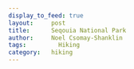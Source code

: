 ```yaml
---
display_to_feed: true
layout:     post
title:      Seqouia National Park
author:     Noel Csomay-Shanklin
tags: 		  Hiking
category:   hiking
---
```

<!-- Start Writing Below in Markdown -->
<script src="https://cdn.jsdelivr.net/npm/publicalbum@latest/dist/pa-embed-player.min.js" async></script>
<div class="pa-embed-player" style="width:100%; height:480px; display:none;"
  data-link="https://photos.app.goo.gl/hBdDxB5f8ySmdezM7"
  data-title="Sequoia National Park"
  data-description="9 new photos · Album by Noel C-S">
  <img data-src="https://lh3.googleusercontent.com/TPPcua6iuthJaiAhVuwojbZQuFws7TnfyaO9jtcj9unrK95hmoGk5LJ_-3YWEIoMd3c6QMHb_Xt3GYQN283ON9fIZQ9ihMq-ZW4A_G909wuxi4szoZs1aaNCKEuhAe-ws5bcoCTQxGU=w1920-h1080" src="" alt="" />
  <img data-src="https://lh3.googleusercontent.com/rTKVWnWH7PDRJ_95IA0UWXMxCOqpVvwyPk2An3YjLWgAPowcN3XfC2S-k95sGrTjCIzZgbThS_4EkYjflGlddM2UaH1SlSgc1YTwN25G5i0hdUZZmkqlNBZaGSNk-fu__wZKkG37HNs=w1920-h1080" src="" alt="" />
  <img data-src="https://lh3.googleusercontent.com/ZZQ4T0uvGyroJkoRSaqY6C4Yj2Y8zL5bmPFzdlhGaVcUry45aaz09gaoNIuufANqkmDoM5Yi_6j4pcd123rPdCTezZ9NdxIiFhRgsbJnhWYpIgM0WuUt5UtmvR7eNoiTeVVFRY3iASQ=w1920-h1080" src="" alt="" />
  <img data-src="https://lh3.googleusercontent.com/KzFEJBiHZ3811EzZcw9qc0ort9Fb2RXsfASOz1VHBB6Crzih3D8fcEgWWPOXE77rzPKlUSZ-pUbthCes2X1qEwWkHtqdM-0ZrgXl4dHDHRdPANBAZ9sQsqlbQ2Ywuk_ruY-AavfnQEI=w1920-h1080" src="" alt="" />
  <img data-src="https://lh3.googleusercontent.com/vJVQNEqnszKIyH84RPB9LYO2RNnC8Y8nnuAuR_qJLJflA5LIWmf9mn5knaXnKIOG-F8n35_sZBQGF5ZZ1_SBwJLu7H_dxe4tWvk1Nl4_A5ww95aZwqSjfnmIiTfnU9U5PT3X8DTla6s=w1920-h1080" src="" alt="" />
  <img data-src="https://lh3.googleusercontent.com/AhxFvx-1GNo04MaR2BfBnQ--V4yGGZLc0iJrPOZap2WwOj_QbchjaoXR7aYyNWk9P3Lhp_qMbiLfH_V_Ufhe6_c0Bn-wKNKDv2EaOMqBAl3Ms2GXFolSxLI_1ynWO2zvH9_joanDj40=w1920-h1080" src="" alt="" />
  <img data-src="https://lh3.googleusercontent.com/Ra3tOpIvpwq_BllM0IS70I9HqJA9qWPI2m8zIrs0OcdA_XgGYa4rPlzmyzC_4QWfG2rWNc-ooaxxfrfkQL6tRoGOcOUVvyhHP6Cn9fLaofIn63xRbZvdwSKpV-TzMYJ-lG-X_8RKiko=w1920-h1080" src="" alt="" />
  <img data-src="https://lh3.googleusercontent.com/Gq4qTBITCLK7pR8CU66lN5p_Pt98rnjOO8GEHpkf03_tdf7Z4GNRgEy6ZlGYd3NDHzdUML7_TK7U9UUERk_EW0tI5Oc09g0Ec7GzsBQMBJ_snRQ8twlijNxuBv8NzQ4GEyUyOSqlvvM=w1920-h1080" src="" alt="" />
  <img data-src="https://lh3.googleusercontent.com/KYYhuW5Js0NJEo8nxkeXpCx7yFyWOsgjq7J1bksZkJ4TtRpMMxJijZ8LBXcOMDfJ8fEHbMuGrWOFuYJ2ICLcnN4E9q6h-L-N20SLmsDaguPxGBwKhM9B3El_zcP1hlAH1s7Txmj-Om4=w1920-h1080" src="" alt="" />
</div>

